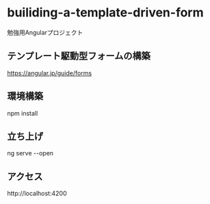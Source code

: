# builiding-a-template-driven-form
勉強用Angularプロジェクト

## テンプレート駆動型フォームの構築
https://angular.jp/guide/forms

## 環境構築
npm install

## 立ち上げ
ng serve --open

## アクセス
http://localhost:4200